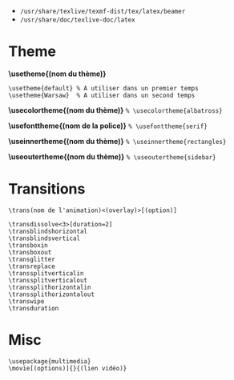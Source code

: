 * `/usr/share/texlive/texmf-dist/tex/latex/beamer`
* `/usr/share/doc/texlive-doc/latex`
# Theme 
**\usetheme{(nom du thème)}**
```
\usetheme{default} % A utiliser dans un premier temps
\usetheme{Warsaw}  % A utiliser dans un second temps
```

**\usecolortheme{(nom du thème)}**
`% \usecolortheme{albatross}`

**\usefonttheme{(nom de la police)}**
`% \usefonttheme{serif}`

**\useinnertheme{(nom du thème)}**
`% \useinnertheme{rectangles}`

**\useoutertheme{(nom du thème)}**
`% \useoutertheme{sidebar}`
# Transitions 
`\trans(nom de l'animation)<(overlay)>[(option)]`

```
\transdissolve<3>[duration=2]
\transblindshorizontal
\transblindsvertical
\transboxin
\transboxout
\transglitter
\transreplace
\transsplitverticalin
\transsplitverticalout
\transsplithorizontalin
\transsplithorizontalout
\transwipe
\transduration
```
# Misc 
```
\usepackage{multimedia}
\movie[(options)]{}{(lien vidéo)}
```
